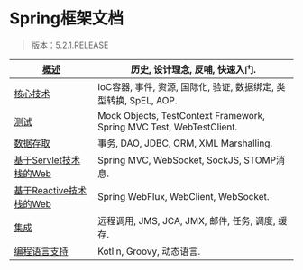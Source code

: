 # Spring框架文档

> 版本：5.2.1.RELEASE

| [概述](Overview/Overview.md) | 历史, 设计理念, 反哺, 快速入门.       |
| ------------------------------------------------------------ | ------------------------------------------------------------ |
| [核心技术]() | IoC容器, 事件, 资源, 国际化, 验证, 数据绑定, 类型转换, SpEL, AOP. |
| [测试]() | Mock Objects, TestContext Framework, Spring MVC Test, WebTestClient. |
| [数据存取]() | 事务, DAO, JDBC, ORM, XML Marshalling. |
| [基于Servlet技术栈的Web]() | Spring MVC, WebSocket, SockJS, STOMP消息.              |
| [基于Reactive技术栈的Web]() | Spring WebFlux, WebClient, WebSocket.                        |
| [集成]() | 远程调用, JMS, JCA, JMX, 邮件, 任务, 调度, 缓存.  |
| [编程语言支持]() | Kotlin, Groovy, 动态语言.                           |

